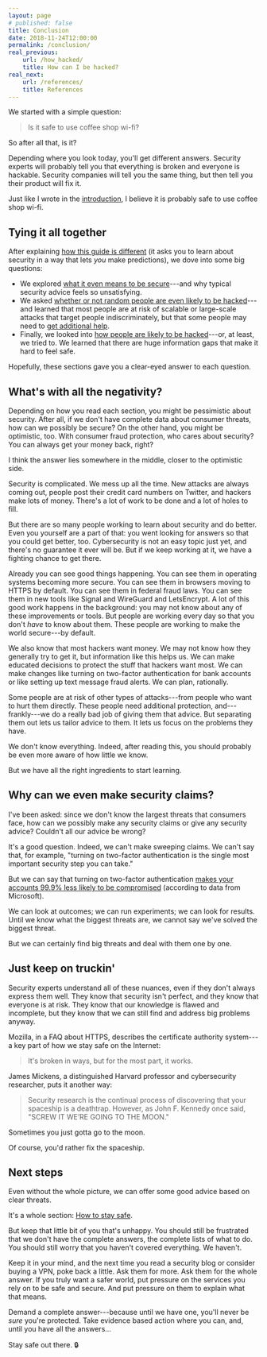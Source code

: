 ```yaml
---
layout: page
# published: false
title: Conclusion
date: 2018-11-24T12:00:00
permalink: /conclusion/
real_previous:
    url: /how_hacked/
    title: How can I be hacked?
real_next:
    url: /references/
    title: References
---
```


We started with a simple question:

> Is it safe to use coffee shop wi-fi?

So after all that, is it?

Depending where you look today, you'll get different answers. Security experts will probably tell you that everything is broken and everyone is hackable. Security companies will tell you the same thing, but then tell you their product will fix it.

Just like I wrote in the [introduction]({{site.baseurl}}/intro), I believe it is probably safe to use coffee shop wi-fi.

## Tying it all together

After explaining [how this guide is different]({{site.baseurl}}/entreaty/) (it asks you to learn about security in a way that lets *you* make predictions), we dove into some big questions:

* We explored [what it even means to be secure]({{site.baseurl}}/security/)---and why typical security advice feels so unsatisfying.
* We asked [whether or not random people are even likely to be hacked]({{site.baseurl}}/hackers/)---and learned that most people are at risk of scalable or large-scale attacks that target people indiscriminately, but that some people may need to [get additional help]({{site.baseurl}}/help/).
* Finally, we looked into [how people are likely to be hacked]({{site.baseurl}}/how_hacked/)---or, at least, we tried to. We learned that there are huge information gaps that make it hard to feel safe.

Hopefully, these sections gave you a clear-eyed answer to each question.

## What's with all the negativity?

Depending on how you read each section, you might be pessimistic about security. After all, if we don't have complete data about consumer threats, how can we possibly be secure? On the other hand, you might be optimistic, too. With consumer fraud protection, who cares about security? You can always get your money back, right?

I think the answer lies somewhere in the middle, closer to the optimistic side.

Security is complicated. We mess up all the time. New attacks are always coming out, people post their credit card numbers on Twitter<!-- TODO cite -->, and hackers make lots of money. There's a lot of work to be done and a lot of holes to fill.

But there are so many people working to learn about security and do better. Even you yourself are a part of that: you went looking for answers so that you could get better, too. Cybersecurity is not an easy topic just yet, and there's no guarantee it ever will be. But if we keep working at it, we have a fighting chance to get there.

Already you can see good things happening. You can see them in operating systems becoming more secure<!-- TODO we cut that section (in hacking etc) -->. You can see them in browsers moving to HTTPS by default<!-- https://blog.chromium.org/2019/10/no-more-mixed-messages-about-https.html & firefox too-->. You can see them in federal fraud laws. You can see them in new tools like Signal and WireGuard and LetsEncrypt. A lot of this good work happens in the background: you may not know about any of these improvements or tools. But people are working every day so that you don't *have* to know about them. These people are working to make the world secure---by default.<!-- They work every day to call out encryption schemes that [seem fishy](https://blog.cryptographyengineering.com/2013/09/18/the-many-flaws-of-dualecdrbg/).  -->

We also know that most hackers want money. We may not know how they generally try to get it, but information like this helps us. We can make educated decisions to protect the stuff that hackers want most. We can make changes like turning on two-factor authentication for bank accounts or like setting up text message fraud alerts. We can plan, rationally.

Some people are at risk of other types of attacks---from people who want to hurt them directly. These people need additional protection, and---frankly---we do a really bad job of giving them that advice. But separating them out lets us tailor advice to them. It lets us focus on the problems they have.

We don't know everything. Indeed, after reading this, you should probably be even more aware of how little we know.

But we have all the right ingredients to start learning.

## Why can we even make security claims?

I've been asked: since we don't know the largest threats that consumers face, how can we possibly make any security claims or give any security advice? Couldn't all our advice be wrong?

It's a good question. Indeed, we can't make sweeping claims. We can't say that, for example, "turning on two-factor authentication is the single most important security step you can take."

But we can say that turning on two-factor authentication [makes your accounts 99.9% less likely to be compromised]({{site.baseurl}}/passwords) (according to data from Microsoft<!-- TODO cite; same as passwords/ -->).

We can look at outcomes; we can run experiments; we can look for results. Until we know what the biggest threats are, we cannot say we've solved the biggest threat.

But we can certainly find big threats and deal with them one by one.

## Just keep on truckin'

Security experts understand all of these nuances, even if they don't always express them well. They know that security isn't perfect, and they know that everyone is at risk. They know that our knowledge is flawed and incomplete, but they know that we can still find and address big problems anyway.

Mozilla, in a FAQ about HTTPS, describes the certificate authority system---a key part of how we stay safe on the Internet<!-- TODO cite https://blog.mozilla.org/security/files/2015/05/HTTPS-FAQ.pdf -->:

> It's broken in ways, but for the most part, it works.

James Mickens, a distinguished Harvard professor and cybersecurity researcher, puts it another way<!-- TODO cite https://www.usenix.org/system/files/1401_08-12_mickens.pdf -->:

> Security research is the continual process of discovering that your spaceship is a deathtrap. However, as John F. Kennedy once said, "SCREW IT WE’RE GOING TO THE MOON."

Sometimes you just gotta go to the moon.

Of course, you'd rather fix the spaceship.

## Next steps

Even without the whole picture, we can offer some good advice based on clear threats. 

It's a whole section: [How to stay safe]({{site.baseurl}}/overall/).

But keep that little bit of you that's unhappy. You should still be frustrated that we don't have the complete answers, the complete lists of what to do. You should still worry that you haven't covered everything. We haven't.

Keep it in your mind, and the next time you read a security blog or consider buying a VPN, poke back a little. Ask them for more. Ask them for the whole answer. If you truly want a safer world, put pressure on the services you rely on to be safe and secure. And put pressure on them to explain what that means.

Demand a complete answer---because until we have one, you'll never be *sure* you're protected. Take evidence based action where you can, and, until you have all the answers...

Stay safe out there. 🔒
